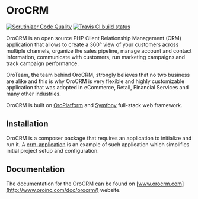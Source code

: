 # OroCRM

[![Scrutinizer Code Quality](https://scrutinizer-ci.com/g/orocrm/crm/badges/quality-score.png?b=master)](https://scrutinizer-ci.com/g/orocrm/crm/?branch=master) [![Travis CI build status](https://travis-ci.org/orocrm/crm.svg?branch=master)](https://travis-ci.org/orocrm/crm)

OroCRM is an open source PHP Client Relationship Management (CRM) application that allows to create a 360° view
of your customers across multiple channels, organize the sales pipeline, manage account and contact information,
communicate with customers, run marketing campaigns and track campaign performance.  

OroTeam, the team behind OroCRM, strongly believes that no two business are alike and this is why OroCRM
is very flexible and highly customizable application that was adopted in eCommerce, Retail, Financial Services
and many other industries. 

OroCRM is built on [OroPlatform](https://github.com/orocrm/platform) and [Symfony](http://symfony.com/) full-stack 
web framework. 

## Installation

OroCRM is a composer package that requires an application to initialize and run it.
A [crm-application](https://github.com/orocrm/crm-application) is an example of such application which
simplifies initial project setup and configuration.

## Documentation
  
The documentation for the OroCRM can be found on [www.orocrm.com](http://www.oroinc.com/doc/orocrm/) website.
